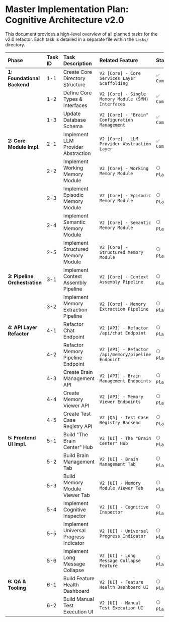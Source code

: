 # Master Implementation Plan: Cognitive Architecture v2.0

This document provides a high-level overview of all planned tasks for the v2.0 refactor. Each task is detailed in a separate file within the `tasks/` directory.

| Phase | Task ID | Task Description | Related Feature | Status |
| :--- | :--- | :--- | :--- | :--- |
| **1: Foundational Backend** | 1-1 | Create Core Directory Structure | `V2 [Core] - Core Services Layer Scaffolding` | `✅ Completed` |
| | 1-2 | Define Core Types & Interfaces | `V2 [Core] - Single Memory Module (SMM) Interfaces` | `✅ Completed` |
| | 1-3 | Update Database Schema | `V2 [Core] - "Brain" Configuration Management` | `✅ Completed` |
| **2: Core Module Impl.** | 2-1 | Implement LLM Provider Abstraction | `V2 [Core] - LLM Provider Abstraction Layer` | `✅ Completed` |
| | 2-2 | Implement Working Memory Module | `V2 [Core] - Working Memory Module` | `⚪ Planned` |
| | 2-3 | Implement Episodic Memory Module | `V2 [Core] - Episodic Memory Module` | `⚪ Planned` |
| | 2-4 | Implement Semantic Memory Module | `V2 [Core] - Semantic Memory Module` | `⚪ Planned` |
| | 2-5 | Implement Structured Memory Module | `V2 [Core] - Structured Memory Module` | `⚪ Planned` |
| **3: Pipeline Orchestration**| 3-1 | Implement Context Assembly Pipeline | `V2 [Core] - Context Assembly Pipeline` | `⚪ Planned` |
| | 3-2 | Implement Memory Extraction Pipeline | `V2 [Core] - Memory Extraction Pipeline` | `⚪ Planned` |
| **4: API Layer Refactor** | 4-1 | Refactor Chat Endpoint | `V2 [API] - Refactor /api/chat Endpoint` | `⚪ Planned` |
| | 4-2 | Refactor Memory Pipeline Endpoint | `V2 [API] - Refactor /api/memory/pipeline Endpoint` | `⚪ Planned` |
| | 4-3 | Create Brain Management API | `V2 [API] - Brain Management Endpoints` | `⚪ Planned` |
| | 4-4 | Create Memory Viewer API | `V2 [API] - Memory Viewer Endpoints` | `⚪ Planned` |
| | 4-5 | Create Test Case Registry API | `V2 [QA] - Test Case Registry Backend` | `⚪ Planned` |
| **5: Frontend UI Impl.** | 5-1 | Build "The Brain Center" Hub | `V2 [UI] - The "Brain Center" Hub` | `⚪ Planned` |
| | 5-2 | Build Brain Management Tab | `V2 [UI] - Brain Management Tab` | `⚪ Planned` |
| | 5-3 | Build Memory Module Viewer Tab | `V2 [UI] - Memory Module Viewer Tab` | `⚪ Planned` |
| | 5-4 | Implement Cognitive Inspector | `V2 [UI] - Cognitive Inspector` | `⚪ Planned` |
| | 5-5 | Implement Universal Progress Indicator| `V2 [UI] - Universal Progress Indicator` | `⚪ Planned` |
| | 5-6 | Implement Long Message Collapse | `V2 [UI] - Long Message Collapse Feature` | `⚪ Planned` |
| **6: QA & Tooling** | 6-1 | Build Feature Health Dashboard | `V2 [UI] - Feature Health Dashboard UI` | `⚪ Planned` |
| | 6-2 | Build Manual Test Execution UI | `V2 [UI] - Manual Test Execution UI` | `⚪ Planned` |
